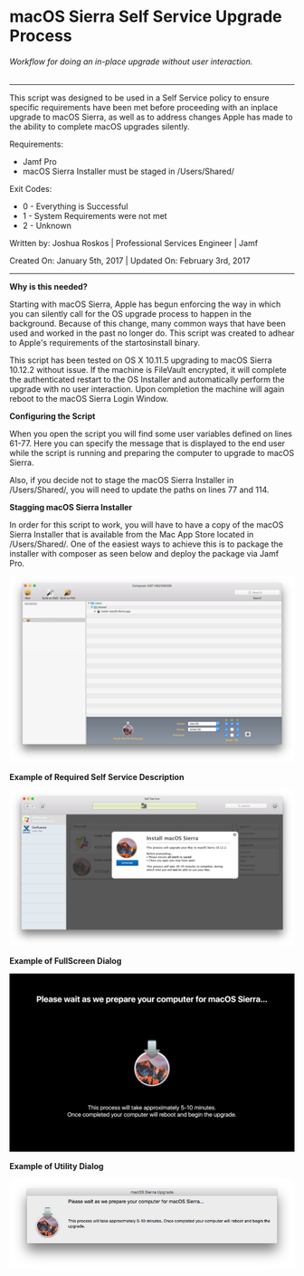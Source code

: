 # macOS Sierra Self Service Upgrade Process
###### Workflow for doing an in-place upgrade without user interaction.

___
This script was designed to be used in a Self Service policy to ensure specific requirements have been met before proceeding with an inplace upgrade to macOS Sierra, as well as to address changes Apple has made to the ability to complete macOS upgrades silently.

Requirements:
* Jamf Pro
* macOS Sierra Installer must be staged in /Users/Shared/

Exit Codes:
* 0 - Everything is Successful
* 1 - System Requirements were not met
* 2 - Unknown

Written by: Joshua Roskos | Professional Services Engineer | Jamf

Created On: January 5th, 2017 | Updated On: February 3rd, 2017

___

**Why is this needed?**

Starting with macOS Sierra, Apple has begun enforcing the way in which you can silently call for the OS upgrade process to happen in the background. Because of this change, many common ways that have been used and worked in the past no longer do. This script was created to adhear to Apple's requirements of the startosinstall binary. 

This script has been tested on OS X 10.11.5 upgrading to macOS Sierra 10.12.2 without issue. If the machine is FileVault encrypted, it will complete the authenticated restart to the OS Installer and automatically perform the upgrade with no user interaction. Upon completion the machine will again reboot to the macOS Sierra Login Window.


**Configuring the Script**

When you open the script you will find some user variables defined on lines 61-77. Here you can specify the message that is displayed to the end user while the script is running and preparing the computer to upgrade to macOS Sierra.

Also, if you decide not to stage the macOS Sierra Installer in /Users/Shared/, you will need to update the paths on lines 77 and 114. 


**Stagging macOS Sierra Installer**

In order for this script to work, you will have to have a copy of the macOS Sierra Installer that is available from the Mac App Store located in /Users/Shared/. One of the easiest ways to achieve this is to package the installer with composer as seen below and deploy the package via Jamf Pro.

![alt text](/imgs/composer.png)


**Example of Required Self Service Description**

![alt text](/imgs/selfservice.png)


**Example of FullScreen Dialog**

![alt text](/imgs/fullScreen.png)


**Example of Utility Dialog**

![alt text](/imgs/utility.png)
